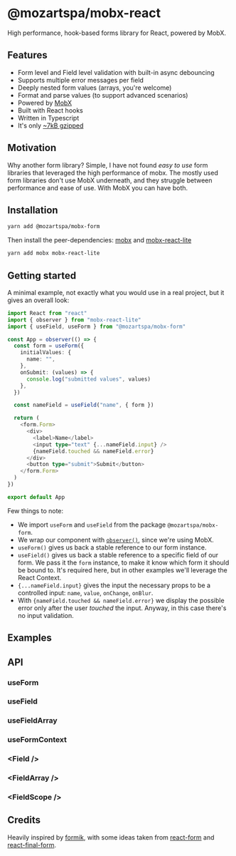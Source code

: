 # @mozartspa/mobx-react

High performance, hook-based forms library for React, powered by MobX.

## Features

- Form level and Field level validation with built-in async debouncing
- Supports multiple error messages per field
- Deeply nested form values (arrays, you're welcome)
- Format and parse values (to support advanced scenarios)
- Powered by [MobX](https://mobx.js.org/)
- Built with React hooks
- Written in Typescript
- It's only [~7kB gzipped](https://bundlephobia.com/package/@mozartspa/mobx-form)

## Motivation

Why another form library? Simple, I have not found _easy to use_ form libraries that leveraged the high performance of mobx. The mostly used form libraries don't use MobX underneath, and they struggle between performance and ease of use. With MobX you can have both.

## Installation

```bash
yarn add @mozartspa/mobx-form
```

Then install the peer-dependencies: [mobx](https://github.com/mobxjs/mobx) and [mobx-react-lite](https://github.com/mobxjs/mobx/tree/main/packages/mobx-react-lite)

```bash
yarn add mobx mobx-react-lite
```

## Getting started

A minimal example, not exactly what you would use in a real project, but it gives an overall look:

```typescript
import React from "react"
import { observer } from "mobx-react-lite"
import { useField, useForm } from "@mozartspa/mobx-form"

const App = observer(() => {
  const form = useForm({
    initialValues: {
      name: "",
    },
    onSubmit: (values) => {
      console.log("submitted values", values)
    },
  })

  const nameField = useField("name", { form })

  return (
    <form.Form>
      <div>
        <label>Name</label>
        <input type="text" {...nameField.input} />
        {nameField.touched && nameField.error}
      </div>
      <button type="submit">Submit</button>
    </form.Form>
  )
})

export default App
```

Few things to note:

- We import `useForm` and `useField` from the package `@mozartspa/mobx-form`.
- We wrap our component with [`observer()`](https://mobx.js.org/react-integration.html), since we're using MobX.
- `useForm()` gives us back a stable reference to our form instance.
- `useField()` gives us back a stable reference to a specific field of our form. We pass it the `form` instance, to make it know which form it should be bound to. It's required here, but in other examples we'll leverage the React Context.
- `{...nameField.input}` gives the input the necessary props to be a controlled input: `name`, `value`, `onChange`, `onBlur`.
- With `{nameField.touched && nameField.error}` we display the possible error only after the user _touched_ the input. Anyway, in this case there's no input validation.

## Examples

## API

### useForm

### useField

### useFieldArray

### useFormContext

### \<Field />

### \<FieldArray />

### \<FieldScope />

## Credits

Heavily inspired by [formik](https://github.com/formium/formik), with some ideas taken from [react-form](https://github.com/tannerlinsley/react-form) and [react-final-form](https://github.com/final-form/react-final-form).
